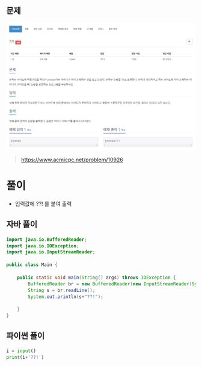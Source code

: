 ## 문제
![](image/2022-01-26-16-12-30.png)  
> https://www.acmicpc.net/problem/10926

# 풀이
* 입력값에 ??! 를 붙여 출력

## 자바 풀이
```java
import java.io.BufferedReader;
import java.io.IOException;
import java.io.InputStreamReader;

public class Main {

	public static void main(String[] args) throws IOException {
		BufferedReader br = new BufferedReader(new InputStreamReader(System.in));
		String s = br.readLine();
		System.out.println(s+"??!");
		
	}
}
```

## 파이썬 풀이
```py
i = input()
print(i+'??!')
```